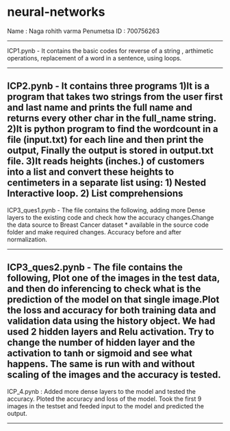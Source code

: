 # neural-networks  

Name : Naga rohith varma Penumetsa
ID : 700756263

----------------------------------------------------------------------------------------------------------------------------------------------------------

ICP1.pynb - It contains the basic codes for reverse of a string , arthimetic operations, replacement of a word in a sentence, using loops.

------------------------------------------------------------------------------------------------------------------------------------------------------------

ICP2.pynb -  It contains three programs 
              1)It is a program that takes two strings from the user first and last name and prints the full name and returns every other char in the full_name string.
              2)It is python program to find the wordcount in a file (input.txt) for each line and then print the output, Finally the output is stored in 
                output.txt file.
              3)It reads heights (inches.) of customers into a list and convert these heights to centimeters in a separate list using:
                1) Nested Interactive loop.
                2) List comprehensions
------------------------------------------------------------------------------------------------------------------------------------------------------------

 ICP3_ques1.pynb - The file contains the following, adding more Dense layers to the existing code and check how the accuracy changes.Change the data source to Breast 
                   Cancer dataset * available in the source code folder and make required changes. Accuracy before and after normalization.
                   
-------------------------------------------------------------------------------------------------------------------------------------------------------------

ICP3_ques2.pynb - The file contains the following, Plot one of the images in the test data, and then do inferencing to check what is the prediction of the model on 
                  that single image.Plot the loss and accuracy for both training data and validation data using the history object. We had used 2 hidden layers and 
                  Relu activation. Try to change the number of hidden layer and the activation to tanh or sigmoid and see what happens. The same is run with and 
                  without scaling of the images and the accuracy is tested. 
--------------------------------------------------------------------------------------------------------------------------------------------------------------

ICP_4.pynb : Added more dense layers to the model and tested the accuracy. Ploted the accuracy and loss of the model. Took the first 9 images in the testset and 
            feeded input to the model and predicted the output.

----------------------------------------------------------------------------------------------------------------------------------------------------------------

